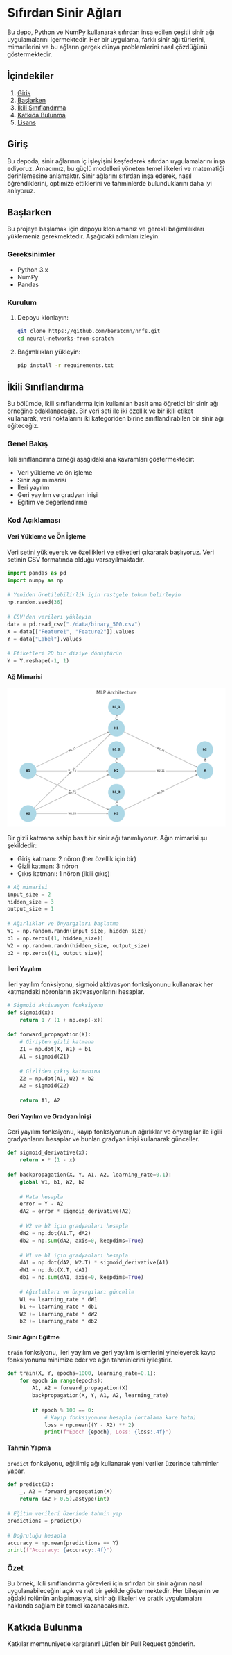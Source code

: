 # Sıfırdan Sinir Ağları

Bu depo, Python ve NumPy kullanarak sıfırdan inşa edilen çeşitli sinir ağı uygulamalarını içermektedir. Her bir uygulama, farklı sinir ağı türlerini, mimarilerini ve bu ağların gerçek dünya problemlerini nasıl çözdüğünü göstermektedir.

## İçindekiler

1. [Giriş](#giriş)
2. [Başlarken](#başlarken)
3. [İkili Sınıflandırma](#ikili-sınıflandırma)
4. [Katkıda Bulunma](#katkıda-bulunma)
5. [Lisans](#lisans)

## Giriş

Bu depoda, sinir ağlarının iç işleyişini keşfederek sıfırdan uygulamalarını inşa ediyoruz. Amacımız, bu güçlü modelleri yöneten temel ilkeleri ve matematiği derinlemesine anlamaktır. Sinir ağlarını sıfırdan inşa ederek, nasıl öğrendiklerini, optimize ettiklerini ve tahminlerde bulunduklarını daha iyi anlıyoruz.

## Başlarken

Bu projeye başlamak için depoyu klonlamanız ve gerekli bağımlılıkları yüklemeniz gerekmektedir. Aşağıdaki adımları izleyin:

### Gereksinimler

- Python 3.x
- NumPy
- Pandas

### Kurulum

1. Depoyu klonlayın:

   ```bash
   git clone https://github.com/beratcmn/nnfs.git
   cd neural-networks-from-scratch
   ```

2. Bağımlılıkları yükleyin:

   ```bash
   pip install -r requirements.txt
   ```

## İkili Sınıflandırma

Bu bölümde, ikili sınıflandırma için kullanılan basit ama öğretici bir sinir ağı örneğine odaklanacağız. Bir veri seti ile iki özellik ve bir ikili etiket kullanarak, veri noktalarını iki kategoriden birine sınıflandırabilen bir sinir ağı eğiteceğiz.

### Genel Bakış

İkili sınıflandırma örneği aşağıdaki ana kavramları göstermektedir:

- Veri yükleme ve ön işleme
- Sinir ağı mimarisi
- İleri yayılım
- Geri yayılım ve gradyan inişi
- Eğitim ve değerlendirme

### Kod Açıklaması

#### Veri Yükleme ve Ön İşleme

Veri setini yükleyerek ve özellikleri ve etiketleri çıkararak başlıyoruz. Veri setinin CSV formatında olduğu varsayılmaktadır.

```python
import pandas as pd
import numpy as np

# Yeniden üretilebilirlik için rastgele tohum belirleyin
np.random.seed(36)

# CSV'den verileri yükleyin
data = pd.read_csv("./data/binary_500.csv")
X = data[["Feature1", "Feature2"]].values
Y = data["Label"].values

# Etiketleri 2D bir diziye dönüştürün
Y = Y.reshape(-1, 1)
```

#### Ağ Mimarisi

![Sinir Ağı Mimarisi](https://raw.githubusercontent.com/beratcmn/nnfs/main/assets/binary.png)

Bir gizli katmana sahip basit bir sinir ağı tanımlıyoruz. Ağın mimarisi şu şekildedir:

- Giriş katmanı: 2 nöron (her özellik için bir)
- Gizli katman: 3 nöron
- Çıkış katmanı: 1 nöron (ikili çıkış)

```python
# Ağ mimarisi
input_size = 2
hidden_size = 3
output_size = 1

# Ağırlıklar ve önyargıları başlatma
W1 = np.random.randn(input_size, hidden_size)
b1 = np.zeros((1, hidden_size))
W2 = np.random.randn(hidden_size, output_size)
b2 = np.zeros((1, output_size))
```

#### İleri Yayılım

İleri yayılım fonksiyonu, sigmoid aktivasyon fonksiyonunu kullanarak her katmandaki nöronların aktivasyonlarını hesaplar.

```python
# Sigmoid aktivasyon fonksiyonu
def sigmoid(x):
    return 1 / (1 + np.exp(-x))

def forward_propagation(X):
    # Girişten gizli katmana
    Z1 = np.dot(X, W1) + b1
    A1 = sigmoid(Z1)

    # Gizliden çıkış katmanına
    Z2 = np.dot(A1, W2) + b2
    A2 = sigmoid(Z2)

    return A1, A2
```

#### Geri Yayılım ve Gradyan İnişi

Geri yayılım fonksiyonu, kayıp fonksiyonunun ağırlıklar ve önyargılar ile ilgili gradyanlarını hesaplar ve bunları gradyan inişi kullanarak günceller.

```python
def sigmoid_derivative(x):
    return x * (1 - x)

def backpropagation(X, Y, A1, A2, learning_rate=0.1):
    global W1, b1, W2, b2

    # Hata hesapla
    error = Y - A2
    dA2 = error * sigmoid_derivative(A2)

    # W2 ve b2 için gradyanları hesapla
    dW2 = np.dot(A1.T, dA2)
    db2 = np.sum(dA2, axis=0, keepdims=True)

    # W1 ve b1 için gradyanları hesapla
    dA1 = np.dot(dA2, W2.T) * sigmoid_derivative(A1)
    dW1 = np.dot(X.T, dA1)
    db1 = np.sum(dA1, axis=0, keepdims=True)

    # Ağırlıkları ve önyargıları güncelle
    W1 += learning_rate * dW1
    b1 += learning_rate * db1
    W2 += learning_rate * dW2
    b2 += learning_rate * db2
```

#### Sinir Ağını Eğitme

`train` fonksiyonu, ileri yayılım ve geri yayılım işlemlerini yineleyerek kayıp fonksiyonunu minimize eder ve ağın tahminlerini iyileştirir.

```python
def train(X, Y, epochs=1000, learning_rate=0.1):
    for epoch in range(epochs):
        A1, A2 = forward_propagation(X)
        backpropagation(X, Y, A1, A2, learning_rate)

        if epoch % 100 == 0:
            # Kayıp fonksiyonunu hesapla (ortalama kare hata)
            loss = np.mean((Y - A2) ** 2)
            print(f"Epoch {epoch}, Loss: {loss:.4f}")
```

#### Tahmin Yapma

`predict` fonksiyonu, eğitilmiş ağı kullanarak yeni veriler üzerinde tahminler yapar.

```python
def predict(X):
    _, A2 = forward_propagation(X)
    return (A2 > 0.5).astype(int)

# Eğitim verileri üzerinde tahmin yap
predictions = predict(X)

# Doğruluğu hesapla
accuracy = np.mean(predictions == Y)
print(f"Accuracy: {accuracy:.4f}")
```

### Özet

Bu örnek, ikili sınıflandırma görevleri için sıfırdan bir sinir ağının nasıl uygulanabileceğini açık ve net bir şekilde göstermektedir. Her bileşenin ve ağdaki rolünün anlaşılmasıyla, sinir ağı ilkeleri ve pratik uygulamaları hakkında sağlam bir temel kazanacaksınız.

## Katkıda Bulunma

Katkılar memnuniyetle karşılanır! Lütfen bir Pull Request gönderin.
